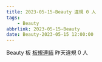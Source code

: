 ```yaml
---
title: 2023-05-15-Beauty 違規 0 人
tags:
    - Beauty
abbrlink: 2023-05-15-Beauty
date: Beauty-2023-05-15 12:00:00
---
```

Beauty 板 [板規連結](https://www.ptt.cc/bbs/Beauty/M.1630069980.A.84B.html)
昨天違規 0 人
